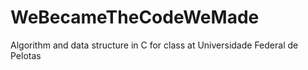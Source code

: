 # WeBecameTheCodeWeMade
Algorithm and data structure in C for class at Universidade Federal de Pelotas
